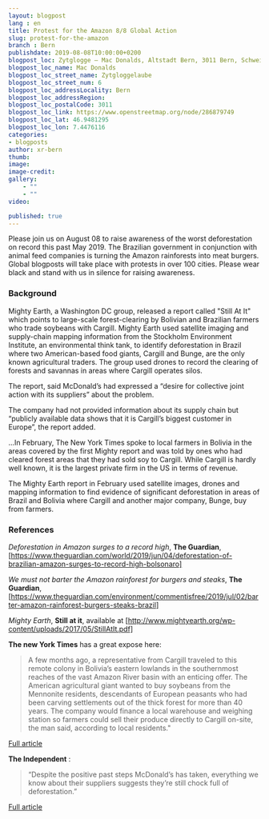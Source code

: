 ```yaml
---
layout: blogpost
lang : en
title: Protest for the Amazon 8/8 Global Action
slug: protest-for-the-amazon
branch : Bern
publishdate: 2019-08-08T10:00:00+0200
blogpost_loc: Zytglogge – Mac Donalds, Altstadt Bern, 3011 Bern, Schweiz
blogpost_loc_name: Mac Donalds
blogpost_loc_street_name: Zytgloggelaube
blogpost_loc_street_num: 6
blogpost_loc_addressLocality: Bern
blogpost_loc_addressRegion: 
blogpost_loc_postalCode: 3011
blogpost_loc_link: https://www.openstreetmap.org/node/286879749
blogpost_loc_lat: 46.9481295
blogpost_loc_lon: 7.4476116
categories:
- blogposts
author: xr-bern
thumb: 
image: 
image-credit:
gallery:
    - ""
    - ""
video: 

published: true
---
```


Please join us on August 08 to raise awareness of the worst deforestation on record this past May 2019. The Brazilian government in conjunction with animal feed companies is turning the Amazon rainforests into meat burgers. Global blogposts will take place with protests in over 100 cities. Please wear black and stand with us in silence for raising awareness.

### Background

Mighty Earth, a Washington DC group, released a report called "Still At It" which points to large-scale forest-clearing by Bolivian and Brazilian farmers who trade soybeans with Cargill. Mighty Earth used satellite imaging and supply-chain mapping information from the Stockholm Environment Institute, an environmental think tank, to identify deforestation in Brazil where two American-based food giants, Cargill and Bunge, are the only known agricultural traders. 
The group used drones to record the clearing of forests and savannas in areas where Cargill operates silos.

The report, said McDonald’s had expressed a “desire for collective joint action with its suppliers” about the problem.

The company had not provided information about its supply chain but “publicly available data shows that it is Cargill’s biggest customer in Europe”, the report added.

...In February, The New York Times spoke to local farmers in Bolivia in the areas covered by the first Mighty report and was told by ones who had cleared forest areas that they had sold soy to Cargill.
While Cargill is hardly well known, it is the largest private firm in the US in terms of revenue.

The Mighty Earth report in February used satellite images, drones and mapping information to find evidence of significant deforestation in areas of Brazil and Bolivia where Cargill and another major company, Bunge, buy from farmers.


### References

_Deforestation in Amazon surges to a record high_, **The Guardian**, [https://www.theguardian.com/world/2019/jun/04/deforestation-of-brazilian-amazon-surges-to-record-high-bolsonaro]

_We must not barter the Amazon rainforest for burgers and steaks_, **The Guardian**, 
[https://www.theguardian.com/environment/commentisfree/2019/jul/02/barter-amazon-rainforest-burgers-steaks-brazil]

_Mighty Earth_, **Still at it**, available at [http://www.mightyearth.org/wp-content/uploads/2017/05/StillAtIt.pdf]

**The new York Times** has a great expose here:

> A few months ago, a representative from Cargill traveled to this remote colony in Bolivia’s eastern lowlands in the southernmost reaches of the vast Amazon River basin with an enticing offer.
>The American agricultural giant wanted to buy soybeans from the Mennonite residents, descendants of European peasants who had been carving settlements out of the thick forest for more than 40 years. The company would finance a local warehouse and weighing station so farmers could sell their produce directly to Cargill on-site, the man said, according to local residents." 

[Full article](https://www.nytimes.com/2017/02/24/business/energy-environment/deforestation-brazil-bolivia-south-america.html?_r=0)

**The Independent** : 
> “Despite the positive past steps McDonald’s has taken, everything we know about their suppliers suggests they’re still chock full of deforestation.” 

[Full article](https://www.independent.co.uk/environment/mcdonalds-beef-burgers-amazon-rainforest-deforestation-cargill-bunge-a7741541.html)



